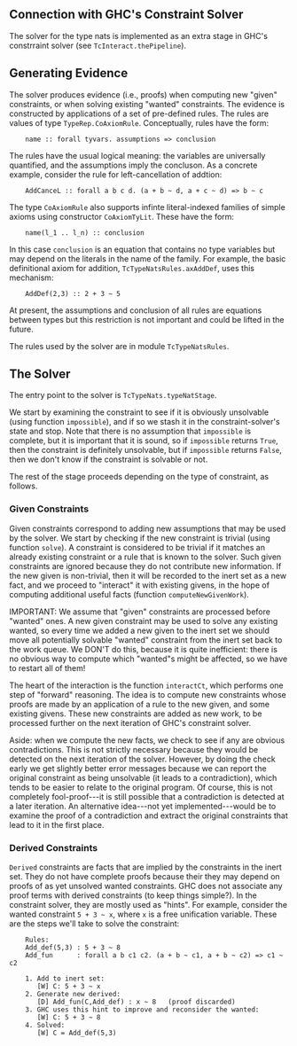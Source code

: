 ## Connection with GHC's Constraint Solver


The solver for the type nats is implemented as an
extra stage in GHC's constrraint solver (see `TcInteract.thePipeline`).

## Generating Evidence


The solver produces evidence (i.e., proofs) when computing new "given"
constraints, or when solving existing "wanted" constraints.
The evidence is constructed by applications of a set of pre-defined
rules.  The rules are values of type `TypeRep.CoAxiomRule`.
Conceptually, rules have the form:

```wiki
    name :: forall tyvars. assumptions => conclusion
```


The rules have the usual logical meaning: the variables are universally
quantified, and the assumptions imply the concluson.  As a concrete example,
consider the rule for left-cancellation of addtion:

```wiki
    AddCanceL :: forall a b c d. (a + b ~ d, a + c ~ d) => b ~ c
```


The type `CoAxiomRule` also supports infinte literal-indexed families
of simple axioms using constructor `CoAxiomTyLit`.  These have the form:

```wiki
    name(l_1 .. l_n) :: conclusion
```


In this case `conclusion` is an equation that contains no type variables
but may depend on the literals in the name of the family.  For example,
the basic definitional axiom for addition, `TcTypeNatsRules.axAddDef`,
uses this mechanism:

```wiki
    AddDef(2,3) :: 2 + 3 ~ 5
```


At present, the assumptions and conclusion of all rules are equations between
types but this restriction is not important and could be lifted in the future.


The rules used by the solver are in module `TcTypeNatsRules`.

## The Solver


The entry point to the solver is `TcTypeNats.typeNatStage`.


We start by examining the constraint to see if it is obviously unsolvable
(using function `impossible`), and if so we stash it in the
constraint-solver's state and stop.  Note that there is no assumption that
`impossible` is complete, but it is important that it is sound, so
if `impossible` returns `True`, then the constraint is definitely unsolvable,
but if `impossible` returns `False`, then we don't know if the constraint
is solvable or not.


The rest of the stage proceeds depending on the type of constraint,
as follows.

### Given Constraints


Given constraints correspond to adding new assumptions that may be used
by the solver.  We start by checking if the new constraint is trivial
(using function `solve`).  A constraint is considered to be trivial
if it matches an already existing constraint or a rule that is known
to the solver.  Such given constraints are ignored because they do not
contribute new information.  If the new given is non-trivial, then it
will be recorded to the inert set as a new fact, and we proceed
to "interact" it with existing givens, in the hope of computing additional
useful facts (function `computeNewGivenWork`).


IMPORTANT: We assume that "given" constraints are processed before "wanted"
ones.  A new given constraint may be used to solve any existing
wanted, so every time we added a new given to the inert set we should
move all potentially solvable "wanted" constraint from the
inert set back to the work queue.   We DON'T do this, because it is
quite inefficient: there is no obvious way to compute which "wanted"s
might be affected, so we have to restart all of them!


The heart of the interaction is the function `interactCt`, which
performs one step of "forward" reasoning.  The idea is to compute
new constraints whose proofs are made by an application of a rule
to the new given, and some existing givens.  These new constraints are
added as new work, to be processed further on the next iteration of
GHC's constraint solver.


Aside: when we compute the new facts, we check to see if any are
obvious contradictions.  This is not strictly necessary because they
would be detected on the next iteration of the solver.  However, by doing
the check early we get slightly better error messages because
we can report the original constraint as being unsolvable (it leads
to a contradiction), which tends to be easier to relate to the original
program.  Of course, this is not completely fool-proof---it is still
possible that a contradiction is detected at a later iteration.
An alternative idea---not yet implemented---would be to examine the
proof of a contradiction and extract the original constraints that lead
to it in the first place.

### Derived Constraints

``Derived`` constraints are facts that are implied by the constraints
in the inert set.  They do not have complete proofs because their
they may depend on proofs of as yet unsolved wanted constraints.
GHC does not associate any proof terms with derived constraints (to keep things simple?).
In the constraint solver, they are mostly used as "hints".  For example,
consider the wanted constraint `5 + 3 ~ x`, where `x` is a
free unification variable.  These are the steps we'll take to solve
the constraint:

```wiki
    Rules:
    Add_def(5,3) : 5 + 3 ~ 8
    Add_fun      : forall a b c1 c2. (a + b ~ c1, a + b ~ c2) => c1 ~ c2

    1. Add to inert set:
       [W] C: 5 + 3 ~ x
    2. Generate new derived:
       [D] Add_fun(C,Add_def) : x ~ 8   (proof discarded)
    3. GHC uses this hint to improve and reconsider the wanted:
       [W] C: 5 + 3 ~ 8
    4. Solved:
       [W] C = Add_def(5,3)
```
